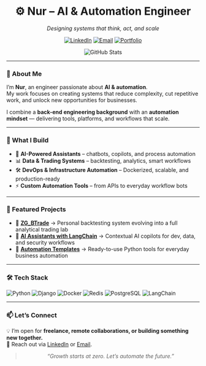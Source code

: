 <div align="center">

# ⚙️ Nur – AI & Automation Engineer  
*Designing systems that think, act, and scale*

[![LinkedIn](https://img.shields.io/badge/LinkedIn-Connect-blue?style=for-the-badge&logo=linkedin)](https://www.linkedin.com/in/your-link/)
[![Email](https://img.shields.io/badge/Email-Contact%20Me-red?style=for-the-badge&logo=gmail)](mailto:your-email@example.com)
[![Portfolio](https://img.shields.io/badge/Portfolio-ZeroGrowth-black?style=for-the-badge&logo=github)](https://github.com/nurhabibassolihudin)

<img 
  src="https://github-readme-stats.vercel.app/api?username=nurhabibassolihudin&show_icons=true&theme=radical&title_color=ff6f61&icon_color=ffb86b&text_color=0d1117&bg_color=ffffff" 
  alt="GitHub Stats"
/>

</div>

---

### 👋 About Me  

I’m **Nur**, an engineer passionate about **AI & automation**.  
My work focuses on creating systems that reduce complexity, cut repetitive work, and unlock new opportunities for businesses.  

I combine a **back-end engineering background** with an **automation mindset** — delivering tools, platforms, and workflows that scale.  

---

### 🚀 What I Build  

- 🤖 **AI-Powered Assistants** – chatbots, copilots, and process automation  
- 📊 **Data & Trading Systems** – backtesting, analytics, smart workflows  
- 🛠️ **DevOps & Infrastructure Automation** – Dockerized, scalable, and production-ready  
- ⚡ **Custom Automation Tools** – from APIs to everyday workflow bots  

---

### 🧩 Featured Projects  

- 🔹 [**ZG_BTrade**](https://github.com/NurHabibAssolihudin/ZeroGrowth_Backtrade) → Personal backtesting system evolving into a full analytical trading lab  
- 🔹 [**AI Assistants with LangChain**](https://github.com/NurHabibAssolihudin/Terminal-Alpha) → Contextual AI copilots for dev, data, and security workflows  
- 🔹 [**Automation Templates**](https://github.com/your-repo) → Ready-to-use Python tools for everyday business automation  

---

### 🛠️ Tech Stack  

![Python](https://img.shields.io/badge/Python-3.x-3776AB?style=for-the-badge&logo=python&logoColor=white)
![Django](https://img.shields.io/badge/Django-Framework-092E20?style=for-the-badge&logo=django&logoColor=white)
![Docker](https://img.shields.io/badge/Docker-Container-2496ED?style=for-the-badge&logo=docker&logoColor=white)
![Redis](https://img.shields.io/badge/Redis-Cache-DC382D?style=for-the-badge&logo=redis&logoColor=white)
![PostgreSQL](https://img.shields.io/badge/PostgreSQL-Database-316192?style=for-the-badge&logo=postgresql&logoColor=white)
![LangChain](https://img.shields.io/badge/LangChain-AI%20Framework-1A73E8?style=for-the-badge&logo=chainlink&logoColor=white)

---

### 📫 Let’s Connect  

💡 I’m open for **freelance, remote collaborations, or building something new together.**  
📩 Reach out via [LinkedIn](https://www.linkedin.com/in/your-link/) or [Email](mailto:your-email@example.com).  

<div align="center">

> *“Growth starts at zero. Let’s automate the future.”*

</div>
